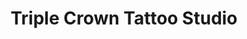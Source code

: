 ---
title: "Triple Crown Tattoo Studio"
url: /bremerton/triple-crown-tattoo-studio/
shop: Tattoo
---